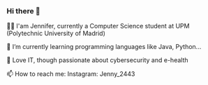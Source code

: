 ### Hi there 👋
👋🏻 I'am Jennifer, currently a Computer Science student at UPM (Polytechnic University of Madrid)

🌱 I’m currently learning programming languages like Java, Python... 

🏁 Love IT, though passionate about cybersecurity and e-health

📫 How to reach me: 
    Instagram: Jenny_2443 
<!--
**Jenny2443/Jenny2443** is a ✨ _special_ ✨ repository because its `README.md` (this file) appears on your GitHub profile.

Here are some ideas to get you started:

- 🔭 I’m currently working on ...
- 🌱 I’m currently learning ...
- 👯 I’m looking to collaborate on ...
- 🤔 I’m looking for help with ...
- 💬 Ask me about ...
- 📫 How to reach me: ...
- 😄 Pronouns: ...
- ⚡ Fun fact: ...
-->

